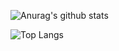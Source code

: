 ![Anurag's github stats](https://github-readme-stats.vercel.app/api?username=han-jinkyu&show_icons=true&theme=dracula)

![Top Langs](https://github-readme-stats.vercel.app/api/top-langs/?username=han-jinkyu&show_icons=true&theme=dracula)
